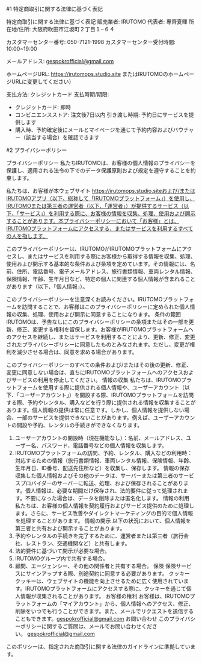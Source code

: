 #1 特定商取引に関する法律に基づく表記

特定商取引に関する法律に基づく表記
販売業者: IRUTOMO 代表者: 專齊夏暉 
所在地/住所:  大阪府吹田市江坂町２丁目１−６４

カスタマーセンター番号: 050-7121-1998 
カスタマーセンター受付時間: 10:00~19:00 

メールアドレス: gespokrofficial@gmail.com 

ホームページURL: https://irutomops.studio.site
またはIRUTOMOのホームページURLに変更してください） 

支払方法: クレジットカード
 支払時期/期限:
* クレジットカード: 即時
* コンビニエンスストア: 注文後7日以内 引き渡し時期: 予約日にサービスを提供します
* 購入時、予約確定後にメールとマイページを通じて予約内容およびバウチャー（該当する場合）を確認できます

#2 プライバシーポリシー

プライバシーポリシー
私たちIRUTOMOは、お客様の個人情報のプライバシーを保護し、適用される法令の下でのデータ保護原則および規定を遵守することを約束します。

私たちは、お客様が本ウェブサイト https://irutomops.studio.siteおよび/またはIRUTOMOアプリ（以下、総称して「IRUTOMOプラットフォーム」）を使用し、IRUTOMOまたは第三者の運営者（以下、「運営者」）が提供するサービス（以下、「サービス」）を利用する際に、お客様の情報を収集、処理、使用および開示することがあります。本プライバシーポリシーにおいて「お客様」とは、IRUTOMOプラットフォームにアクセスする、またはサービスを利用するすべての人を指します。

このプライバシーポリシーは、IRUTOMOがIRUTOMOプラットフォームにアクセスし、またはサービスを利用する際にお客様から取得する情報を収集、処理、使用および開示する基本的な条件および条項を定めています。その情報には、名前、住所、電話番号、電子メールアドレス、旅行書類情報、車両レンタル情報、保険情報、年齢、生年月日など、特定の個人に関連する個人情報が含まれることがあります（以下、「個人情報」）。

このプライバシーポリシーを注意深くお読みください。IRUTOMOプラットフォームを訪問することで、お客様はこのプライバシーポリシーに定められた個人情報の収集、処理、使用および開示に同意することになります。
条件の範囲
IRUTOMOは、予告なしにこのプライバシーポリシーの条項またはその一部を更新、修正、変更する権利を留保します。お客様がIRUTOMOプラットフォームへのアクセスを継続し、またはサービスを利用することにより、更新、修正、変更されたプライバシーポリシーに同意したものとみなされます。ただし、変更が権利を減少させる場合は、同意を求める場合があります。

このプライバシーポリシーのすべての条件および/またはその後の更新、修正、変更に同意しない場合は、直ちにIRUTOMOプラットフォームへのアクセスおよびサービスの利用を停止してください。
情報の収集
私たちは、IRUTOMOプラットフォームを使用する際に提供される個人情報や、ユーザーアカウント（以下、「ユーザーアカウント」）を開設する際、IRUTOMOプラットフォームを訪問する際、予約やレンタル、購入などを行う際に提供される情報を収集することがあります。個人情報の提供は常に任意です。しかし、個人情報を提供しない場合、一部のサービスを提供できないことがあります。例えば、ユーザーアカウントの開設や予約、レンタルの手続きができなくなります。
1. ユーザーアカウントの開設時（現在機能なし）：名前、メールアドレス、ユーザー名、パスワード、電話番号などの個人情報を収集します。
2. IRUTOMOプラットフォームの訪問、予約、レンタル、購入などの利用時：対応するための情報（旅行書類情報、車両レンタル情報、保険情報、年齢、生年月日、ID番号、配送先住所など）を収集し、保存します。
情報の保存
収集した個人情報およびその他のデータは、サーバーまたは第三者のサービスプロバイダーのサーバーに転送、処理、および保存されることがあります。個人情報は、必要な期間だけ保存され、法的要件に従って処理されます。不要になった場合は、データを削除または匿名化します。
情報の利用
私たちは、お客様の個人情報を契約履行およびサービス提供のために処理します。さらに、サービス改善やダイレクトマーケティングの目的で個人情報を処理することがあります。
情報の開示
以下の状況において、個人情報を第三者と共有および開示することがあります。
1. 予約やレンタルの手続きを完了するために、運営者または第三者（旅行会社、レストラン、交通機関など）と共有します。
2. 法的要件に基づいて開示が必要な場合。
3. IRUTOMOグループ内で共有する場合。
4. 顧問、エージェンシー、その他の関係者と共有する場合。
保険
保険サービスにサインアップする際、別途契約に同意する必要があります。
クッキー
クッキーは、ウェブサイトの機能を向上させるために広く使用されています。IRUTOMOプラットフォームにアクセスする際に、クッキーを通じて個人情報が収集されることがあります。
お客様の権利
お客様は、IRUTOMOプラットフォームの「マイアカウント」から、個人情報へのアクセス、修正、削除をいつでも行うことができます。また、メールでリクエストを送信することもできます。gespokrofficial@gmail.com 
お問い合わせ
このプライバシーポリシーに関するご質問は、メールでお問い合わせください。 gespokrofficial@gmail.com 

このポリシーは、指定された商取引に関する法律のガイドラインに準拠しています。